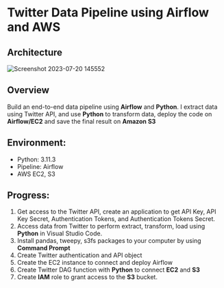# Twitter Data Pipeline using Airflow and AWS
## Architecture 
![Screenshot 2023-07-20 145552](https://github.com/songcangnguyen/Airflow_DataPipeline/assets/109171837/176b969f-5eec-4c64-8362-a9dbcfa2dedc)
## Overview 
Build an end-to-end data pipeline using **Airflow** and **Python**. I extract data using Twitter API, and use **Python** to transform data, deploy the code on **Airflow/EC2** and save the final result on **Amazon S3**
## Environment: 
* Python: 3.11.3
* Pipeline: Airflow
* AWS EC2, S3
## Progress:
1. Get access to the Twitter API, create an application to get API Key, API Key Secret, Authentication Tokens, and Authentication Tokens Secret.
2. Access data from Twitter to perform extract, transform, load using **Python** in Visual Studio Code.
3. Install pandas, tweepy, s3fs packages to your computer by using **Command Prompt**
4. Create Twitter authentication and API object 
5. Create the EC2 instance to connect and deploy Airflow
6. Create Twitter DAG function with **Python** to connect **EC2** and **S3**
7. Create **IAM** role to grant access to the **S3** bucket. 
